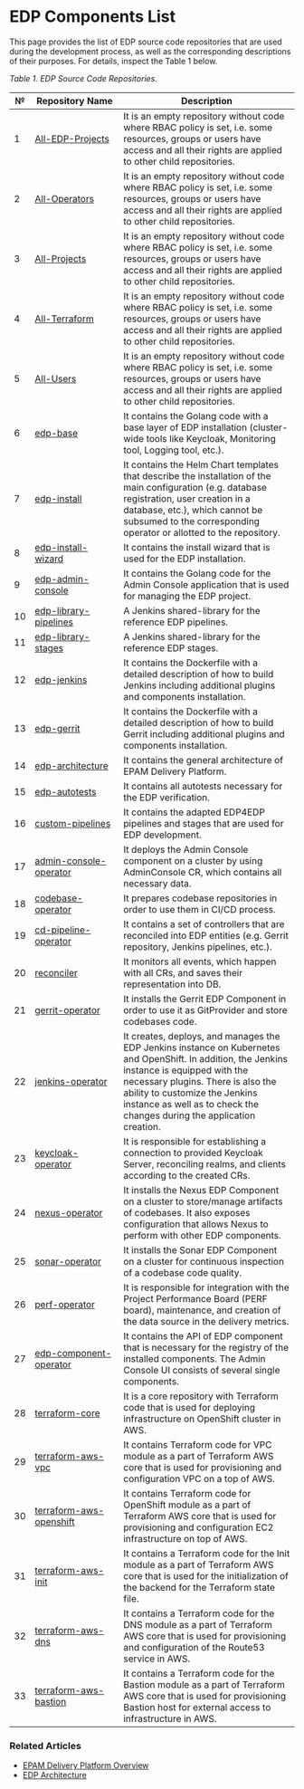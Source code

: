 # EDP Components List

This page provides the list of EDP source code repositories that are used during the development process, as well as the corresponding descriptions of their purposes. 
For details, inspect the Table 1 below.

_Table 1. EDP Source Code Repositories._

|№| <nobr>Repository Name</nobr>  | Description  | 
|---|---|---|
|1| [All-EDP-Projects](https://gerrit-oc-green-edp-cicd.delivery.aws.main.edp.projects.epam.com/admin/repos/All-EDP-Projects) | It is an empty repository without code where RBAC policy is set, i.e. some resources, groups or users have access and all their rights are applied to other child repositories. |
|2| [All-Operators](https://gerrit-oc-green-edp-cicd.delivery.aws.main.edp.projects.epam.com/#/admin/projects/All-Operators) | It is an empty repository without code where RBAC policy is set, i.e. some resources, groups or users have access and all their rights are applied to other child repositories. | 
|3| [All-Projects](https://gerrit-oc-green-edp-cicd.delivery.aws.main.edp.projects.epam.com/#/admin/projects/All-Projects) | It is an empty repository without code where RBAC policy is set, i.e. some resources, groups or users have access and all their rights are applied to other child repositories. | 
|4| [All-Terraform](https://gerrit-oc-green-edp-cicd.delivery.aws.main.edp.projects.epam.com/#/admin/projects/All-Terraform) | It is an empty repository without code where RBAC policy is set, i.e. some resources, groups or users have access and all their rights are applied to other child repositories. |
|5| [All-Users](https://gerrit-oc-green-edp-cicd.delivery.aws.main.edp.projects.epam.com/#/admin/projects/All-Users)| It is an empty repository without code where RBAC policy is set, i.e. some resources, groups or users have access and all their rights are applied to other child repositories. |
|6| [edp-base](https://gerrit-oc-green-edp-cicd.delivery.aws.main.edp.projects.epam.com/admin/repos/edp-base) | It contains the Golang code with a base layer of EDP installation (cluster-wide tools like Keycloak, Monitoring tool, Logging tool, etc.). |
|7| [edp-install](https://gerrit-oc-green-edp-cicd.delivery.aws.main.edp.projects.epam.com/#/admin/projects/edp-install) | It contains the Helm Chart templates that describe the installation of the main configuration (e.g. database registration, user creation in a database, etc.), which cannot be subsumed to the corresponding operator or allotted to the repository.|
|8| [edp-install-wizard](https://gerrit-oc-green-edp-cicd.delivery.aws.main.edp.projects.epam.com/admin/repos/edp-install-wizard) | It contains the install wizard that is used for the EDP installation. | 
|9| [edp-admin-console](https://gerrit-oc-green-edp-cicd.delivery.aws.main.edp.projects.epam.com/admin/repos/edp-admin-console) | It contains the Golang code for the Admin Console application that is used for managing the EDP project. |
|10| [edp-library-pipelines](https://gerrit-oc-green-edp-cicd.delivery.aws.main.edp.projects.epam.com/#/admin/projects/edp-library-pipelines) | A Jenkins shared-library for the reference EDP pipelines. |
|11| [edp-library-stages](https://gerrit-oc-green-edp-cicd.delivery.aws.main.edp.projects.epam.com/#/admin/projects/edp-library-stages) | A Jenkins shared-library for the reference EDP stages. |
|12| [edp-jenkins](https://gerrit-oc-green-edp-cicd.delivery.aws.main.edp.projects.epam.com/#/admin/projects/edp-jenkins) | It contains the Dockerfile with a detailed description of how to build Jenkins including additional plugins and components installation. |
|13| [edp-gerrit](https://gerrit-oc-green-edp-cicd.delivery.aws.main.edp.projects.epam.com/admin/repos/edp-gerrit) | It contains the Dockerfile with a detailed description of how to build Gerrit including additional plugins and components installation. | 
|14| [edp-architecture](https://gerrit-oc-green-edp-cicd.delivery.aws.main.edp.projects.epam.com/admin/repos/edp-architecture) | It contains the general architecture of EPAM Delivery Platform. |
|15| [edp-autotests](https://gerrit-oc-green-edp-cicd.delivery.aws.main.edp.projects.epam.com/#/admin/projects/edp-autotests) | It contains all autotests necessary for the EDP verification. |
|16| [custom-pipelines](https://gerrit-oc-green-edp-cicd.delivery.aws.main.edp.projects.epam.com/#/admin/projects/custom-pipelines)| It contains the adapted EDP4EDP pipelines and stages that are used for EDP development. |
|17| [admin-console-operator](https://gerrit-oc-green-edp-cicd.delivery.aws.main.edp.projects.epam.com/admin/repos/admin-console-operator) | It deploys the Admin Console component on a cluster by using AdminConsole CR, which contains all necessary data. |
|18| [codebase-operator](https://gerrit-oc-green-edp-cicd.delivery.aws.main.edp.projects.epam.com/admin/repos/codebase-operator) | It prepares codebase repositories in order to use them in CI/CD process. |
|19| [cd-pipeline-operator](https://gerrit-oc-green-edp-cicd.delivery.aws.main.edp.projects.epam.com/admin/repos/cd-pipeline-operator) | It contains a set of controllers that are reconciled into EDP entities (e.g. Gerrit repository, Jenkins pipelines, etc.). |
|20| [reconciler](https://gerrit-oc-green-edp-cicd.delivery.aws.main.edp.projects.epam.com/admin/repos/reconciler) | It monitors all events, which happen with all CRs, and saves their representation into DB. |
|21| [gerrit-operator](https://gerrit-oc-green-edp-cicd.delivery.aws.main.edp.projects.epam.com/admin/repos/gerrit-operator) | It installs the Gerrit EDP Component in order to use it as GitProvider and store codebases code.|
|22| [jenkins-operator](https://gerrit-oc-green-edp-cicd.delivery.aws.main.edp.projects.epam.com/admin/repos/jenkins-operator) |It creates, deploys, and manages the EDP Jenkins instance on Kubernetes and OpenShift. In addition, the Jenkins instance is equipped with the necessary plugins. There is also the ability to customize the Jenkins instance as well as to check the changes during the application creation.|
|23| [keycloak-operator](https://gerrit-oc-green-edp-cicd.delivery.aws.main.edp.projects.epam.com/admin/repos/keycloak-operator) | It is responsible for establishing a connection to provided Keycloak Server, reconciling realms, and clients according to the created CRs. |
|24| [nexus-operator](https://gerrit-oc-green-edp-cicd.delivery.aws.main.edp.projects.epam.com/admin/repos/nexus-operator) | It installs the Nexus EDP Component on a cluster to store/manage artifacts of codebases. It also exposes configuration that allows Nexus to perform with other EDP components.  |
|25| [sonar-operator](https://gerrit-oc-green-edp-cicd.delivery.aws.main.edp.projects.epam.com/admin/repos/sonar-operator) | It installs the Sonar EDP Component on a cluster for continuous inspection of a codebase code quality. |
|26| [perf-operator](https://gerrit-oc-green-edp-cicd.delivery.aws.main.edp.projects.epam.com/admin/repos/perf-operator) | It is responsible for integration with the Project Performance Board (PERF board), maintenance, and creation of the data source in the delivery metrics. | 
|27| [edp-component-operator](https://gerrit-oc-green-edp-cicd.delivery.aws.main.edp.projects.epam.com/#/admin/projects/edp-component-operator) | It contains the API of EDP component that is necessary for the registry of the installed components. The Admin Console UI consists of several single components. | 
|28| [terraform-core](https://gerrit-oc-green-edp-cicd.delivery.aws.main.edp.projects.epam.com/admin/repos/terraform-core) | It is a core repository with Terraform code that is used for deploying infrastructure on OpenShift cluster in AWS. |
|29| [terraform-aws-vpc](https://gerrit-oc-green-edp-cicd.delivery.aws.main.edp.projects.epam.com/admin/repos/terraform-aws-vpc) | It contains Terraform code for VPC module as a part of Terraform AWS core that is used for provisioning and configuration VPC on a top of AWS. |
|30| [terraform-aws-openshift](https://gerrit-oc-green-edp-cicd.delivery.aws.main.edp.projects.epam.com/admin/repos/terraform-aws-openshift) | It contains Terraform code for OpenShift module as a part of Terraform AWS core that is used for provisioning and configuration EC2 infrastructure on top of AWS. |
|31| [terraform-aws-init](https://gerrit-oc-green-edp-cicd.delivery.aws.main.edp.projects.epam.com/admin/repos/terraform-aws-init) | It contains a Terraform code for the Init module as a part of Terraform AWS core that is used for the initialization of the backend for the Terraform state file. |
|32| [terraform-aws-dns](https://gerrit-oc-green-edp-cicd.delivery.aws.main.edp.projects.epam.com/admin/repos/terraform-azure-dns) | It contains a Terraform code for the DNS module as a part of Terraform AWS core that is used for provisioning and configuration of the Route53 service in AWS. |
|33| [terraform-aws-bastion](https://gerrit-oc-green-edp-cicd.delivery.aws.main.edp.projects.epam.com/admin/repos/terraform-aws-bastion) | It contains a Terraform code for the Bastion module as a part of Terraform AWS core that is used for provisioning Bastion host for external access to infrastructure in AWS. |


### Related Articles

- [EPAM Delivery Platform Overview](https://github.com/epam/edp-install/tree/master#epam-delivery-platform-rocket)
- [EDP Architecture](https://github.com/epam/edp-architecture#edp-architecture) 

